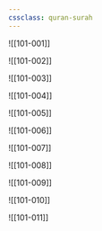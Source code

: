 ```yaml
---
cssclass: quran-surah
---
```


![[101-001]]

![[101-002]]

![[101-003]]

![[101-004]]

![[101-005]]

![[101-006]]

![[101-007]]

![[101-008]]

![[101-009]]

![[101-010]]

![[101-011]]

